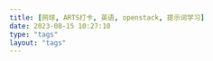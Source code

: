 ```yaml
---
title: [网球, ARTS打卡, 英语, openstack, 提示词学习]
date: 2023-08-15 10:27:10
type: "tags"
layout: "tags"
---
```

